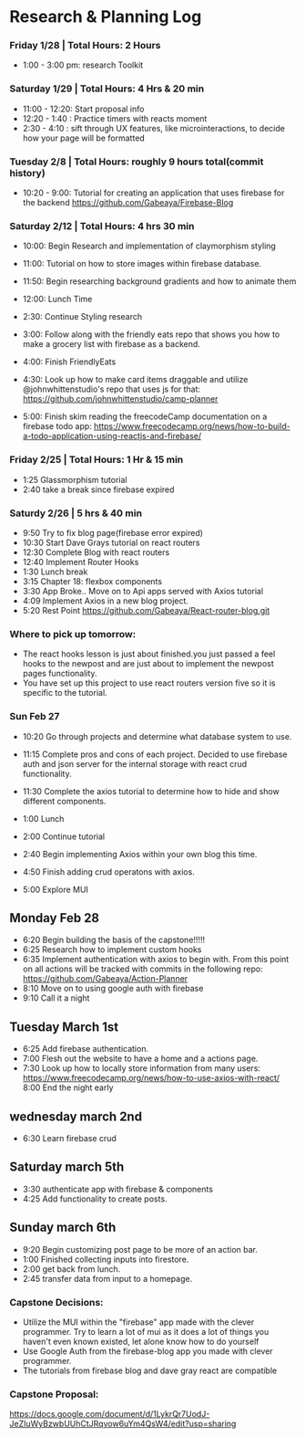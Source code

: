 # Research & Planning Log
### Friday 1/28 | Total Hours: 2 Hours
* 1:00 - 3:00 pm: research Toolkit 

### Saturday 1/29 | Total Hours: 4 Hrs & 20 min
* 11:00 - 12:20: Start proposal info
* 12:20 - 1:40 : Practice timers with reacts moment
* 2:30 - 4:10 : sift through UX features, like microinteractions, to decide how your page will be formatted

### Tuesday 2/8 | Total Hours: roughly 9 hours total(commit history)
* 10:20 - 9:00: Tutorial for creating an application that uses firebase for the backend https://github.com/Gabeaya/Firebase-Blog

### Saturday 2/12 | Total Hours: 4 hrs 30 min
* 10:00: Begin Research and implementation of claymorphism styling

* 11:00: Tutorial on how to store images within firebase database.
* 11:50: Begin researching background gradients and how to animate them
* 12:00: Lunch Time
* 2:30: Continue Styling research
* 3:00: Follow along with the friendly eats repo that shows you how to make a grocery list with firebase as a backend.
* 4:00: Finish FriendlyEats
* 4:30: Look up how to make card items draggable and utilize @johnwhittenstudio's repo that uses js for that: https://github.com/johnwhittenstudio/camp-planner
* 5:00: Finish skim reading the freecodeCamp documentation on a firebase todo app: https://www.freecodecamp.org/news/how-to-build-a-todo-application-using-reactjs-and-firebase/

### Friday 2/25 | Total Hours: 1 Hr & 15 min
* 1:25 Glassmorphism tutorial
* 2:40 take a break since firebase expired

### Saturdy 2/26 | 5 hrs & 40 min
* 9:50 Try to fix blog page(firebase error expired)
* 10:30 Start Dave Grays tutorial on react routers
* 12:30 Complete Blog with react routers
* 12:40 Implement Router Hooks
* 1:30 Lunch break
* 3:15 Chapter 18: flexbox components
* 3:30 App Broke.. Move on to Api apps served with Axios tutorial
* 4:09 Implement Axios in a new blog project.
* 5:20 Rest Point https://github.com/Gabeaya/React-router-blog.git


### Where to pick up tomorrow:
* The react hooks lesson is just about finished.you just passed a feel hooks to the newpost and are just about to implement the newpost pages functionality.
* You have set up this project to use react routers version five so it is specific to the tutorial.


### Sun Feb 27
* 10:20 Go through projects and determine what database system to use.
* 11:15 Complete pros and cons of each project. Decided to use firebase auth and json server for the internal storage with react crud functionality.

* 11:30 Complete the axios tutorial to determine how to hide and show different components.
* 1:00 Lunch

* 2:00 Continue tutorial

* 2:40 Begin implementing Axios within your own blog this time.

* 4:50 Finish adding crud operatons with axios.

* 5:00 Explore MUI 

## Monday Feb 28

* 6:20 Begin building the basis of the capstone!!!!!
* 6:25 Research how to implement custom hooks
* 6:35 Implement authentication with axios to begin with. From this point on all actions will be tracked with commits in the following repo:
https://github.com/Gabeaya/Action-Planner 
* 8:10 Move on to using google auth with firebase
* 9:10 Call it a night

## Tuesday March 1st 
* 6:25 Add firebase authentication.
* 7:00 Flesh out the website to have a home and a actions page.
* 7:30 Look up how to locally store information from many users: https://www.freecodecamp.org/news/how-to-use-axios-with-react/
8:00 End the night early
 

## wednesday march 2nd 
* 6:30 Learn firebase crud

## Saturday march 5th
* 3:30 authenticate app with firebase & components
* 4:25 Add functionality to create posts.

## Sunday march 6th
* 9:20 Begin customizing post page to be more of an action bar.
* 1:00 Finished collecting inputs into firestore.
* 2:00 get back from lunch.
* 2:45 transfer data from input to a homepage.
### Capstone Decisions:
* Utilize the MUI within the "firebase" app made with the clever programmer. Try to learn a lot of mui as it does a lot of things you haven't even known existed, let alone know how to do yourself
* Use Google Auth from the firebase-blog app you made with clever programmer.
* The tutorials from firebase blog and dave gray react are compatible


### Capstone Proposal:
https://docs.google.com/document/d/1LykrQr7UodJ-JeZIuWyBzwbUUhCtJRqvow6uYm4QsW4/edit?usp=sharing

